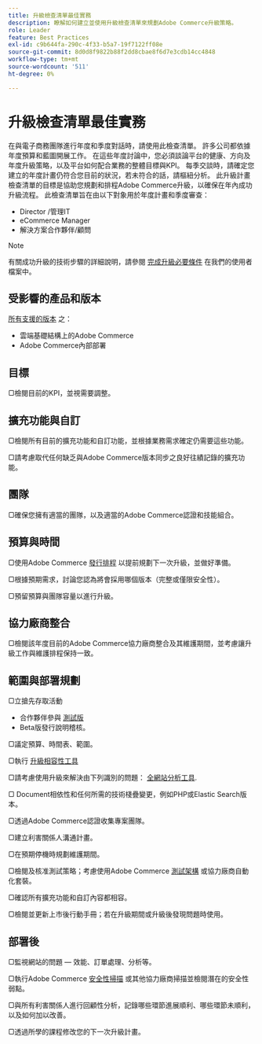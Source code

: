 ```yaml
---
title: 升級檢查清單最佳實務
description: 瞭解如何建立並使用升級檢查清單來規劃Adobe Commerce升級策略。
role: Leader
feature: Best Practices
exl-id: c9b644fa-290c-4f33-b5a7-19f7122ff08e
source-git-commit: 8d0d8f9822b88f2dd8cbae8f6d7e3cdb14cc4848
workflow-type: tm+mt
source-wordcount: '511'
ht-degree: 0%

---
```


# 升級檢查清單最佳實務

在與電子商務團隊進行年度和季度對話時，請使用此檢查清單。 許多公司都依據年度預算和藍圖開展工作。 在這些年度討論中，您必須談論平台的健康、方向及年度升級策略，以及平台如何配合業務的整體目標與KPI。 每季交談時，請確定您建立的年度計畫仍符合您目前的狀況，若未符合的話，請樞紐分析。 此升級計畫檢查清單的目標是協助您規劃和排程Adobe Commerce升級，以確保在年內成功升級流程。 此檢查清單旨在由以下對象用於年度計畫和季度審查：

- Director /管理IT
- eCommerce Manager
- 解決方案合作夥伴/顧問

>[!NOTE]
>
>有關成功升級的技術步驟的詳細說明，請參閱 [完成升級必要條件](../../../upgrade/prepare/prerequisites.md) 在我們的使用者檔案中。

## 受影響的產品和版本

[所有支援的版本](../../../release/versions.md) 之：

- 雲端基礎結構上的Adobe Commerce
- Adobe Commerce內部部署

## 目標

▢檢閱目前的KPI，並視需要調整。

## 擴充功能與自訂

▢檢閱所有目前的擴充功能和自訂功能，並根據業務需求確定仍需要這些功能。

▢請考慮取代任何缺乏與Adobe Commerce版本同步之良好往績記錄的擴充功能。

## 團隊

▢確保您擁有適當的團隊，以及適當的Adobe Commerce認證和技能組合。

## 預算與時間

▢使用Adobe Commerce [發行排程](../../../release/schedule.md) 以提前規劃下一次升級，並做好準備。

▢根據預期需求，討論您認為將會採用哪個版本（完整或僅限安全性）。

▢預留預算與團隊容量以進行升級。

## 協力廠商整合

▢檢閱該年度目前的Adobe Commerce協力廠商整合及其維護期間，並考慮讓升級工作與維護排程保持一致。

## 範圍與部署規劃

▢立搶先存取活動

- 合作夥伴參與 [測試版](../../../release/beta.md)
- Beta版發行說明稽核。

▢議定預算、時間表、範圍。

▢執行 [升級相容性工具](../../../upgrade/upgrade-compatibility-tool/overview.md)

▢請考慮使用升級來解決由下列識別的問題： [全網站分析工具](../../../tools/site-wide-analysis-tool/intro.md).

▢ Document相依性和任何所需的技術棧疊變更，例如PHP或Elastic Search版本。

▢透過Adobe Commerce認證收集專案團隊。

▢建立利害關係人溝通計畫。

▢在預期停機時規劃維護期間。

▢檢閱及核准測試策略；考慮使用Adobe Commerce [測試架構](https://developer.adobe.com/commerce/testing/) 或協力廠商自動化套裝。

▢確認所有擴充功能和自訂內容都相容。

▢檢閱並更新上市後行動手冊；若在升級期間或升級後發現問題時使用。

## 部署後

▢監視網站的問題 — 效能、訂單處理、分析等。

▢執行Adobe Commerce [安全性掃描](https://account.magento.com/scanner/dashboard/) 或其他協力廠商掃描並檢閱潛在的安全性弱點。

▢與所有利害關係人進行回顧性分析，記錄哪些環節進展順利、哪些環節未順利，以及如何加以改善。

▢透過所學的課程修改您的下一次升級計畫。
